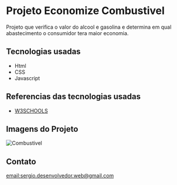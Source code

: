 # Projeto Economize Combustivel

Projeto que verifica o valor do alcool e gasolina e determina em qual
abastecimento o consumidor tera maior economia.

## Tecnologias usadas

- Html 
- CSS
- Javascript 

## Referencias das tecnologias usadas

-  [W3SCHOOLS](https://www.w3schools.com/) 

## Imagens do Projeto

![Combustivel](https://user-images.githubusercontent.com/23404398/174065494-cddbd267-4459-469f-b79e-595181e32c9f.jpg)


## Contato

[email:sergio.desenvolvedor.web@gmail.com](sergio.desenvolvedor.web@gmail.com)


